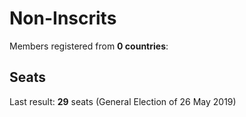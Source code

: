# Non-Inscrits

Members registered from **0 countries**:

> 

## Seats

Last result: **29** seats (General Election of 26 May 2019)

